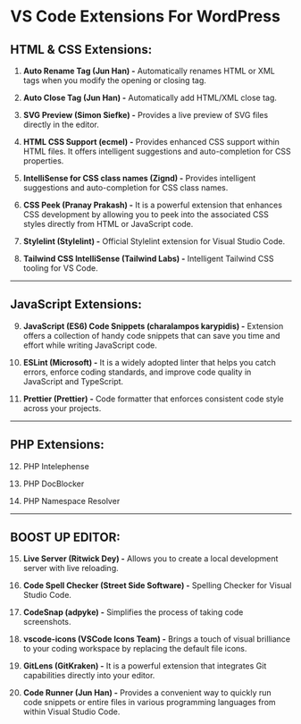 # VS Code Extensions For WordPress

## HTML & CSS Extensions:

1. **Auto Rename Tag (Jun Han) -** Automatically renames HTML or XML tags when you modify the opening or closing tag.

2. **Auto Close Tag (Jun Han) -** Automatically add HTML/XML close tag.

3. **SVG Preview (Simon Siefke) -** Provides a live preview of SVG files directly in the editor.

4. **HTML CSS Support (ecmel) -** Provides enhanced CSS support within HTML files. It offers intelligent suggestions and auto-completion for CSS properties.

5. **IntelliSense for CSS class names (Zignd) -** Provides intelligent suggestions and auto-completion for CSS class names.

6. **CSS Peek (Pranay Prakash) -** It is a powerful extension that enhances CSS development by allowing you to peek into the associated CSS styles directly from HTML or JavaScript code.

7. **Stylelint (Stylelint) -** Official Stylelint extension for Visual Studio Code.

8. **Tailwind CSS IntelliSense (Tailwind Labs) -** Intelligent Tailwind CSS tooling for VS Code.

---

## JavaScript Extensions:

9. **JavaScript (ES6) Code Snippets (charalampos karypidis) -** Extension offers a collection of handy code snippets that can save you time and effort while writing JavaScript code.

10. **ESLint (Microsoft) -** It is a widely adopted linter that helps you catch errors, enforce coding standards, and improve code quality in JavaScript and TypeScript.

11. **Prettier (Prettier) -** Code formatter that enforces consistent code style across your projects.

---

## PHP Extensions:

12. PHP Intelephense

13. PHP DocBlocker

14. PHP Namespace Resolver

---

## BOOST UP EDITOR:

15. **Live Server (Ritwick Dey) -** Allows you to create a local development server with live reloading.

16. **Code Spell Checker (Street Side Software) -** Spelling Checker for Visual Studio Code.

17. **CodeSnap (adpyke) -** Simplifies the process of taking code screenshots.

18. **vscode-icons (VSCode Icons Team) -** Brings a touch of visual brilliance to your coding workspace by replacing the default file icons.

19. **GitLens (GitKraken) -** It is a powerful extension that integrates Git capabilities directly into your editor.

20. **Code Runner (Jun Han) -** Provides a convenient way to quickly run code snippets or entire files in various programming languages from within Visual Studio Code.
